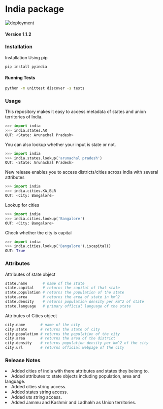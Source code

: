 # India package

![deployment](https://github.com/rishabhbatra10/in/workflows/deployment/badge.svg)
#### Version 1.1.2
### Installation
Installation Using pip
```bash
pip install pyindia
```

#### Running Tests

```bash
python -m unittest discover -s tests
```
### Usage
This repository makes it easy to access metadata of states and union territories of India.
```python
>>> import india
>>> india.states.AR
OUT: <State: Arunachal Pradesh>
```

You can also lookup whether your input is state or not.
```python
>>> import india
>>> india.states.lookup('arunachal pradesh')
OUT: <State: Arunachal Pradesh>
```

New release enables you to access districts/cities across india with several attributes
```python
>>> import india
>>> india.cities.KA_BLR
OUT: <City: Bangalore>

```

Lookup for cities
```python
>>> import india
>>> india.cities.lookup('Bangalore')
OUT: <City: Bangalore>
```

Check whether the city is capital
```python
>>> import india
>>> india.cities.lookup('Bangalore').iscapital()
OUT: True
```

### Attributes

Attributes of state object

```python
state.name       # name of the state
state.capital    # returns the capital of that state
state.population # returns the population of the state
state.area       # returns the area of state in km^2
state.density    # returns population density per km^2 of state
state.language   # primary official language of the state
```

Attributes of Cities object

```python
city.name       # name of the city
city.state      # returns the state of city
city.population # returns the population of the city
city.area       # returns the area of the district
city.density    # returns population density per km^2 of the city
city.url        # returns official webpage of the city
```

### Release Notes

<li> Added cities of india with there attributes and states they belong to.
<li> Added attributes to state objects including population, area and language.
<li> Added cities string access.
<li> Added states string access.
<li> Added uts string access.
<li> Added Jammu and Kashmir and Ladhakh as Union territories.
